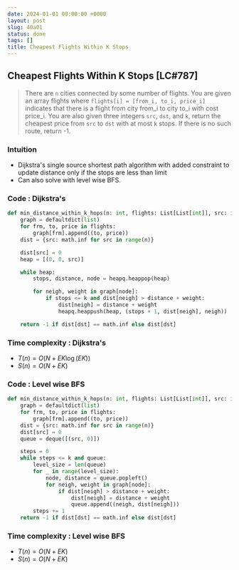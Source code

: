 ```yaml
---
date: 2024-01-01 00:00:00 +0000
layout: post
slug: 40a01
status: done
tags: []
title: Cheapest Flights Within K Stops
---
```


## Cheapest Flights Within K Stops [LC#787]
> There are `n` cities connected by some number of flights. You are given an array flights where `flights[i] = [from_i, to_i, price_i]` indicates that there is a flight from city from_i to city to_i with cost price_i. You are also given three integers `src`, `dst`, and `k`, return the cheapest price from `src` to `dst` with at most `k` stops. If there is no such route, return -1.

### Intuition
- Dijkstra's single source shortest path algorithm with added constraint to update distance only if the stops are less than limit
- Can also solve with level wise BFS. 

### Code : Dijkstra's
```python
def min_distance_within_k_hops(n: int, flights: List[List[int]], src: int, dst: int, k: int) -> int:
    graph = defaultdict(list)
    for frm, to, price in flights:
        graph[frm].append((to, price))
    dist = {src: math.inf for src in range(n)}

    dist[src] = 0
    heap = [(0, 0, src)]

    while heap:
        stops, distance, node = heapq.heappop(heap)

        for neigh, weight in graph[node]:
            if stops <= k and dist[neigh] > distance + weight:
                dist[neigh] = distance + weight
                heapq.heappush(heap, (stops + 1, dist[neigh], neigh))

    return -1 if dist[dst] == math.inf else dist[dst]
```

### Time complexity : Dijkstra's
- $T(n) = O(N + EK \log(EK) )$ 
- $S(n) = O(N + EK)$


### Code : Level wise BFS
```python
def min_distance_within_k_hops(n: int, flights: List[List[int]], src: int, dst: int, k: int) -> int:
    graph = defaultdict(list)
    for frm, to, price in flights:
        graph[frm].append((to, price))
    dist = {src: math.inf for src in range(n)}
    dist[src] = 0
    queue = deque([(src, 0)])

    steps = 0
    while steps <= k and queue:
        level_size = len(queue)
        for _ in range(level_size):
            node, distance = queue.popleft()
            for neigh, weight in graph[node]:
                if dist[neigh] > distance + weight:
                    dist[neigh] = distance + weight
                    queue.append((neigh, dist[neigh]))
        steps += 1
    return -1 if dist[dst] == math.inf else dist[dst]
```


### Time complexity : Level wise BFS
- $T(n) = O(N + EK)$ 
- $S(n) = O(N + EK)$